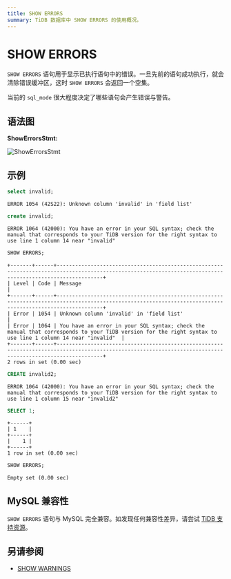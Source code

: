 ```yaml
---
title: SHOW ERRORS
summary: TiDB 数据库中 SHOW ERRORS 的使用概况。
---
```


# SHOW ERRORS

`SHOW ERRORS` 语句用于显示已执行语句中的错误。一旦先前的语句成功执行，就会清除错误缓冲区，这时 `SHOW ERRORS` 会返回一个空集。

当前的 `sql_mode` 很大程度决定了哪些语句会产生错误与警告。

## 语法图

**ShowErrorsStmt:**

![ShowErrorsStmt](https://download.pingcap.com/images/docs-cn/sqlgram/ShowErrorsStmt.png)

## 示例


```sql
select invalid;
```

```
ERROR 1054 (42S22): Unknown column 'invalid' in 'field list'
```


```sql
create invalid;
```

```
ERROR 1064 (42000): You have an error in your SQL syntax; check the manual that corresponds to your TiDB version for the right syntax to use line 1 column 14 near "invalid"
```


```sql
SHOW ERRORS;
```

```
+-------+------+-----------------------------------------------------------------------------------------------------------------------------------------------------------+
| Level | Code | Message                                                                                                                                                   |
+-------+------+-----------------------------------------------------------------------------------------------------------------------------------------------------------+
| Error | 1054 | Unknown column 'invalid' in 'field list'                                                                                                                  |
| Error | 1064 | You have an error in your SQL syntax; check the manual that corresponds to your TiDB version for the right syntax to use line 1 column 14 near "invalid"  |
+-------+------+-----------------------------------------------------------------------------------------------------------------------------------------------------------+
2 rows in set (0.00 sec)
```


```sql
CREATE invalid2;
```

```
ERROR 1064 (42000): You have an error in your SQL syntax; check the manual that corresponds to your TiDB version for the right syntax to use line 1 column 15 near "invalid2"
```


```sql
SELECT 1;
```

```
+------+
| 1    |
+------+
|    1 |
+------+
1 row in set (0.00 sec)
```


```sql
SHOW ERRORS;
```

```
Empty set (0.00 sec)
```

## MySQL 兼容性

`SHOW ERRORS` 语句与 MySQL 完全兼容。如发现任何兼容性差异，请尝试 [TiDB 支持资源](/support.md)。

## 另请参阅

* [SHOW WARNINGS](/sql-statements/sql-statement-show-warnings.md)
